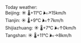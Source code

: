 Today weather:  
Beijing: ☀️ 🌡️+11°C 🌬️↗15km/h  
Tianjin: ☀️ 🌡️+9°C 🌬️↑7km/h  
Shijiazhuang: ☀️ 🌡️+7°C 🌬️↑0km/h  
Tangshan: ☀️ 🌡️+11°C 🌬️→8km/h  

